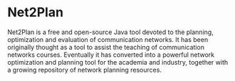 # Net2Plan
Net2Plan is a free and open-source Java tool devoted to the planning, optimization and evaluation of communication networks. It has been originally thought as a tool to assist the teaching of communication networks courses. Eventually it has converted into a powerful network optimization and planning tool for the academia and industry, together with a growing repository of network planning resources.

